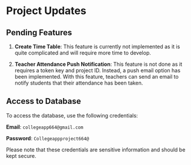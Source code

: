 # Project Updates

## Pending Features

1. **Create Time Table**: This feature is currently not implemented as it is quite complicated and will require more time to develop.

2. **Teacher Attendance Push Notification**: This feature is not done as it requires a token key and project ID. Instead, a push email option has been implemented. With this feature, teachers can send an email to notify students that their attendance has been taken.

## Access to Database

To access the database, use the following credentials:

**Email**: `collegeapp664@gmail.com`

**Password**: `Collegeappproject664@`

Please note that these credentials are sensitive information and should be kept secure.
